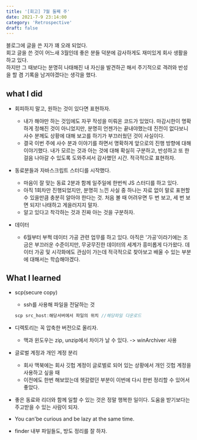 ```yaml
---
title: '[회고] 7월 둘째 주'
date: 2021-7-9 23:14:00
category: 'Retrospective'
draft: false
---
```


블로그에 글을 쓴 지가 꽤 오래 되었다.  
회고 글을 쓴 것이 어느새 3월인데 좋은 분들 덕분에 감사하게도 재미있게 회사 생활을 하고 있다.  
하지만 그 때보다는 분명히 나태해진 내 자신을 발견하곤 해서 주기적으로 격려와 반성을 할 겸 기록을 남겨야겠다는 생각을 했다.

## what I did
- 회피하지 말고, 원하는 것이 있다면 표현하자.
  - 내가 해야만 하는 것임에도 자꾸 작성을 미뤄온 코드가 있었다. 마감시한이 명확하게 정해진 것이 아니었지만, 분명히 언젠가는 끝내야했는데 진전이 없다보니 사수 분께도 상황에 대해 보고를 하기가 부끄러웠던 것이 사실이다.
  - 결국 이번 주에 사수 분과 이야기를 하면서 명확하게 앞으로의 진행 방향에 대해 이야기했다. 내가 모르는 것과 아는 것에 대해 확실히 구분하고, 반성하고 또 한 걸음 나아갈 수 있도록 도와주셔서 감사했던 시간. 적극적으로 표현하자.

- 동료분들과 자바스크립트 스터디를 시작했다.
  - 마음이 잘 맞는 동료 2분과 함께 일주일에 한번씩 JS 스터디를 하고 있다.
  - 아직 1회차만 진행되었지만, 분명히 느낀 사실 중 하나는 자료 없이 말로 표현할 수 있을만큼 충분히 알아야 한다는 것. 처음 볼 때 어려우면 두 번 보고, 세 번 보면 되지! 나태하고 게을러지지 말자.
  - 알고 있다고 착각하는 것과 진짜 아는 것을 구분하자.

- 데이터
  - 6월부터 부쩍 데이터 가공 관련 업무를 하고 있다. 아직은 '가공'이라기에는 조금은 부끄러운 수준이지만, 무궁무진한 데이터의 세계가 흥미롭게 다가왔다. 데이터 가공 및 시각화에도 관심이 가는데 적극적으로 찾아보고 배울 수 있는 부분에 대해서는 학습해야겠다.

## What I learned
- scp(secure copy)
  - ssh를 사용해 파일을 전달하는 것
  ```js
  scp src_host:해당서버에서 파일의 위치 //해당파일 다운로드 
  ```

- 디렉토리는 꼭 압축한 버전으로 올리자.
  - 맥과 윈도우는 zip, unzip에서 차이가 날 수 있다. -> winArchiver 사용

- 글로벌 계정과 개인 계정 분리
  - 회사 맥북에는 회사 깃헙 계정이 글로벌로 되어 있는 상황에서 개인 깃헙 계정을 사용하고 싶을 때
  - 이전에도 한번 해보았는데 헷갈렸던 부분이 이번에 다시 한번 정리할 수 있어서 좋았다.
- 좋은 동료와 리더와 함께 일할 수 있는 것은 정말 행복한 일이다. 도움을 받기보다는 주고받을 수 있는 사람이 되자.
- You can'be curious and be lazy at the same time.
- finder 내부 파일들도, 방도 정리를 잘 하자.